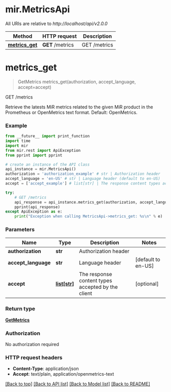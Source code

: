 # mir.MetricsApi

All URIs are relative to *http://localhost/api/v2.0.0*

Method | HTTP request | Description
------------- | ------------- | -------------
[**metrics_get**](MetricsApi.md#metrics_get) | **GET** /metrics | GET /metrics


# **metrics_get**
> GetMetrics metrics_get(authorization, accept_language, accept=accept)

GET /metrics

Retrieve the latests MiR metrics related to the given MiR product in the Prometheus or OpenMetrics text format. Default: OpenMetrics.

### Example
```python
from __future__ import print_function
import time
import mir
from mir.rest import ApiException
from pprint import pprint

# create an instance of the API class
api_instance = mir.MetricsApi()
authorization = 'authorization_example' # str | Authorization header
accept_language = 'en-US' # str | Language header (default to en-US)
accept = ['accept_example'] # list[str] | The response content types accepted by the client (optional)

try:
    # GET /metrics
    api_response = api_instance.metrics_get(authorization, accept_language, accept=accept)
    pprint(api_response)
except ApiException as e:
    print("Exception when calling MetricsApi->metrics_get: %s\n" % e)
```

### Parameters

Name | Type | Description  | Notes
------------- | ------------- | ------------- | -------------
 **authorization** | **str**| Authorization header | 
 **accept_language** | **str**| Language header | [default to en-US]
 **accept** | [**list[str]**](str.md)| The response content types accepted by the client | [optional] 

### Return type

[**GetMetrics**](GetMetrics.md)

### Authorization

No authorization required

### HTTP request headers

 - **Content-Type**: application/json
 - **Accept**: text/plain, application/openmetrics-text

[[Back to top]](#) [[Back to API list]](../README.md#documentation-for-api-endpoints) [[Back to Model list]](../README.md#documentation-for-models) [[Back to README]](../README.md)

